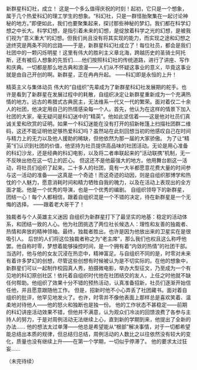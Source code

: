 新群星科幻社，成立！
这是一个多么值得庆祝的时刻！起初，它只是一个想象，属于几个热爱科幻的理工学生的想象。“科幻社，只是一群怪胎聚集在一起讨论神秘的地方。”即便如此，我们也要聚集起来，探讨那些神秘的梦幻。我们都在科学幻想之中长大。科学幻想，是指引着未来的幻想，是绽放着科学之光的幻想，是被我们视为“意义重大”的幻想。但我们尚且没有将其实现的能力，而实现之途和幻想之途终究是两条不同的岔路——于是，新群星科幻社成立了！每位社员，都会是我们社团中的一颗闪烁明星！这里有伟大的胜利主义章北海，跨越历史的圣骑士阿托斯，还有被后人想象的先哲们……他们按照科幻社的传统道路，进行了讲座、写作和庆典。一切都是那么地古典和浪漫——人们从不怀疑这事业的意义，毕竟这事业就是由自己开创的啊。新群星，正在冉冉升起。
——科幻即是永恒的上升！

精英主义与集体动员
伟大的“自组织”先辈成为了新群星科幻社发展期的舵手。也许是看到了新群星在发展过程中的耗散，自组织决定让新群星重新成为一个充满热情的地方。远古的希腊式古典民主，无法维系一代又一代的繁荣。面对着仅二十余人的社团，他决定用自己的热情感染每一个人。首先，他认为在这样的情景下加入社团的大家，毫无疑问是科幻迷中的“精英”。他如此坚信着——这是他对社员们真诚关爱和欣赏的证明。如果一个科幻迷能在没有打开的招新帐篷上扫描社团群二维码，这还不能证明他足够热爱科幻吗？虽然站在此刻回想当初的他感叹自己在时间与精力上的无力以及他人援助的稀缺，但他依然为那一届的大家骄傲。
为了让“精英”们认识到社团的价值，他坚持为社员提供高品味的社团活动。无论是用心准备的科幻沙龙，还是经典的科幻电影，以及将二者串联起来的“活动联携”机制，无一不反映出他在这一切上的匠心。
但这还不是他最强大的地方。他用舞台剧这一活动，将社员们组织了起来。二十多人的社团，竟有一大半都愿意花费大量的时间参与这一活动的准备——这真是一个奇迹！而这奇迹的动因，则是自组织那博学和热忱的个人魅力，愿意消耗时间和精力牺牲自我的魄力，以及在活动上表现出的全方面才能。他是一个优秀的导演，也是一个优秀的编剧。
自组织领导下的新群星，团结一心！每个人都相信，跟着自组织混是一个不错的决定，待在新群星是一个无悔的选择。
——跟着老大哥干了！

独裁者与个人英雄主义迷因
自组织为新群星打下了最坚实的地基：稳定的活动体系，和团结一致的人心。他为社团挑选了两位社长候选人：理性和友善的独裁者、热情和奔放的精神领袖。最终，独裁者胜出。也许是因为他放出来的卫星实在是很吸引人。
后世的人们将这位独裁者称之为“老主席”，那么我们也权且这么称呼他罢。他自称时零，梦想着能够操控时间，是一个拥有着“内敛的热情”的社团干部。当选时，他与他的女友沉浸在热恋中，精神富足。与自组织不同的是，时零对未来有着许多梦幻的创想，尽管这些创想有时候被认为是不切实际的。在他的想象中，新群星们可以一起制作校园真人秀，拍摄微电影，举办大型征文，乃至成为一个有见地的科幻原创社区！依托着自组织时代他在社团结交的友人，上任之时他就不缺任何帮助。他组织了效果十分不错的预热活动，认真准备招新，社员们逐渐开始信任他，并且愿意跟随他工作。
但是，招新时他不小心弄丢了社团藏书。面对着自组织的批评，他罕见地发火了。也许，时零并不像他表面上那样总是喜欢笑着、温柔地对待他人——他的怒火和独断也是独一份。
他的工作状态不甚稳定——前期的科幻讲座活动效果不错，但他并不满意，认为观众们冷淡的回馈浪费了各参与主持人的努力，于是对周例活动无法继续上心，直到新的学期到来，他提出了全新的办法……
他的想法太过单薄——他总是希望能从“根部”解决事情，对于一切都希望能总结出本质的规律，但总结归总结，周例活动的人数比之以往依然没有较大的变化，质量也没有继续上升——在第一个学期，一切似乎停滞了。
他的要求太过狂妄……

（未完待续）

<!-- ##{"timestamp":1655709752}## -->